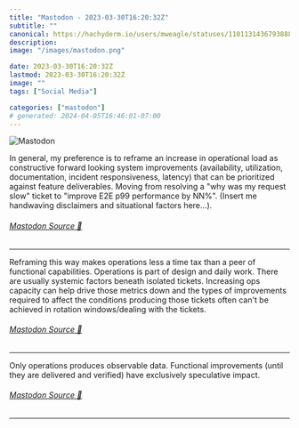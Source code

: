 ```yaml
---
title: "Mastodon - 2023-03-30T16:20:32Z"
subtitle: ""
canonical: https://hachyderm.io/users/mweagle/statuses/110113143679388894
description:
image: "/images/mastodon.png"

date: 2023-03-30T16:20:32Z
lastmod: 2023-03-30T16:20:32Z
image: ""
tags: ["Social Media"]

categories: ["mastodon"]
# generated: 2024-04-05T16:46:01-07:00
---
```

![Mastodon](/images/mastodon.png)

<p>In general, my preference is to reframe an increase in operational load as constructive forward looking system improvements (availability, utilization, documentation, incident responsiveness, latency) that can be prioritized against feature deliverables. Moving from resolving a &quot;why was my request slow&quot; ticket to &quot;improve E2E p99 performance by NN%&quot;. (Insert me handwaving disclaimers and situational factors here...).</p>


###### [Mastodon Source 🐘](https://hachyderm.io/@mweagle/110113143679388894)

___

<p>Reframing this way makes operations less a time tax than a peer of functional capabilities. Operations is part of design and daily work. There are usually systemic factors beneath isolated tickets.  Increasing ops capacity can help drive those metrics down and the types of improvements required to affect the conditions producing those tickets often can&#39;t be achieved in rotation windows/dealing with the tickets.</p>


###### [Mastodon Source 🐘](https://hachyderm.io/@mweagle/110113145302757737)

___

<p>Only operations produces observable data. Functional improvements (until they are delivered and verified) have exclusively speculative impact.</p>


###### [Mastodon Source 🐘](https://hachyderm.io/@mweagle/110113157009358085)

___
